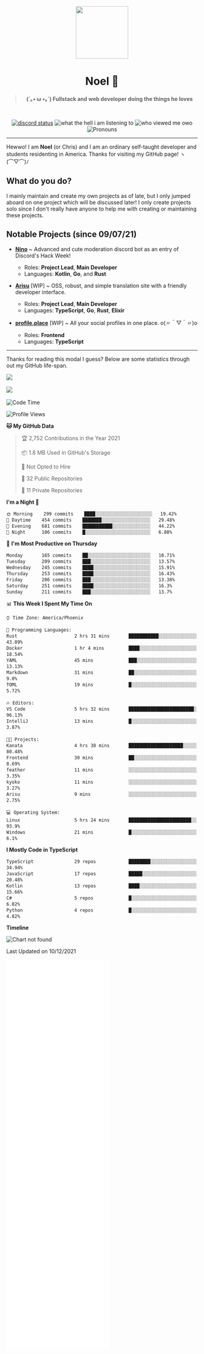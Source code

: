 <div align='center'>
  <div align='center'>
    <img
      src='https://cdn.floofy.dev/art/icons/icon_cinnamonserval.png'
      width='138'
      height='138'
    />
  </div>
  <h1>Noel 🐾</h1>
  <blockquote><strong>(´｡• ω •｡`) Fullstack and web developer doing the things he loves</strong></blockquote>

  <br />

  <a href='https://discord.com/users/280158289667555328' target='_blank'><img alt="discord status" src="https://dev.discordprofiles.me/badge/status/280158289667555328" /></a>
  <img alt="what the hell i am listening to" src="https://dev.discordprofiles.me/badge/spotify/280158289667555328" />
  <img alt="who viewed me owo" src="https://komarev.com/ghpvc/?username=auguwu" />
  <img alt='Pronouns' src='https://img.shields.io/endpoint?url=https://pronoundb.org/shields/6004d014406af11e4593a013' />
</div>

<hr />

Hewwo! I am **Noel** (or Chris) and I am an ordinary self-taught developer and students residenting in America. Thanks for visiting my GitHub page! ヽ(⌒▽⌒)ﾉ

## What do you do?
I mainly maintain and create my own projects as of late, but I only jumped aboard on one project which will be discussed later! I only create projects
solo since I don't really have anyone to help me with creating or maintaining these projects.

## Notable Projects (since 09/07/21)
- [**Nino**](https://nino.sh) ~ Advanced and cute moderation discord bot as an entry of Discord's Hack Week!
  - Roles: **Project Lead**, **Main Developer**
  - Languages: **Kotlin**, **Go**, and **Rust**

- [**Arisu**](https://arisu.land) [WIP] ~ OSS, robust, and simple translation site with a friendly developer interface.
  - Roles: **Project Lead**, **Main Developer**
  - Languages: **TypeScript**, **Go**, **Rust**, **Elixir**

- [**profile.place**](https://profile.place) [WIP] ~ All your social profiles in one place. o(〃＾▽＾〃)o
  - Roles: **Frontend**
  - Languages: **TypeScript**

---

Thanks for reading this modal I guess? Below are some statistics through out my GitHub life-span.

![](https://github-readme-stats.vercel.app/api?username=auguwu&count_private=true&show_icons=true&theme=gruvbox)

![](https://github-readme-stats.vercel.app/api/top-langs/?username=auguwu&layout=compact&theme=gruvbox)

<!--START_SECTION:waka-->
![Code Time](http://img.shields.io/badge/Code%20Time-2%2C481%20hrs%2042%20mins-blue)

![Profile Views](http://img.shields.io/badge/Profile%20Views-11-blue)

**🐱 My GitHub Data** 

> 🏆 2,752 Contributions in the Year 2021
 > 
> 📦 1.8 MB Used in GitHub's Storage 
 > 
> 🚫 Not Opted to Hire
 > 
> 📜 32 Public Repositories 
 > 
> 🔑 11 Private Repositories  
 > 
**I'm a Night 🦉** 

```text
🌞 Morning    299 commits    ████░░░░░░░░░░░░░░░░░░░░░   19.42% 
🌆 Daytime    454 commits    ███████░░░░░░░░░░░░░░░░░░   29.48% 
🌃 Evening    681 commits    ███████████░░░░░░░░░░░░░░   44.22% 
🌙 Night      106 commits    █░░░░░░░░░░░░░░░░░░░░░░░░   6.88%

```
📅 **I'm Most Productive on Thursday** 

```text
Monday       165 commits    ██░░░░░░░░░░░░░░░░░░░░░░░   10.71% 
Tuesday      209 commits    ███░░░░░░░░░░░░░░░░░░░░░░   13.57% 
Wednesday    245 commits    ████░░░░░░░░░░░░░░░░░░░░░   15.91% 
Thursday     253 commits    ████░░░░░░░░░░░░░░░░░░░░░   16.43% 
Friday       206 commits    ███░░░░░░░░░░░░░░░░░░░░░░   13.38% 
Saturday     251 commits    ████░░░░░░░░░░░░░░░░░░░░░   16.3% 
Sunday       211 commits    ███░░░░░░░░░░░░░░░░░░░░░░   13.7%

```


📊 **This Week I Spent My Time On** 

```text
⌚︎ Time Zone: America/Phoenix

💬 Programming Languages: 
Rust                     2 hrs 31 mins       ███████████░░░░░░░░░░░░░░   43.89% 
Docker                   1 hr 4 mins         ████░░░░░░░░░░░░░░░░░░░░░   18.54% 
YAML                     45 mins             ███░░░░░░░░░░░░░░░░░░░░░░   13.13% 
Markdown                 31 mins             ██░░░░░░░░░░░░░░░░░░░░░░░   9.0% 
TOML                     19 mins             █░░░░░░░░░░░░░░░░░░░░░░░░   5.72%

🔥 Editors: 
VS Code                  5 hrs 32 mins       ████████████████████████░   96.13% 
IntelliJ                 13 mins             █░░░░░░░░░░░░░░░░░░░░░░░░   3.87%

🐱‍💻 Projects: 
Kanata                   4 hrs 38 mins       ████████████████████░░░░░   80.48% 
Frontend                 30 mins             ██░░░░░░░░░░░░░░░░░░░░░░░   8.69% 
feather                  11 mins             ░░░░░░░░░░░░░░░░░░░░░░░░░   3.35% 
kyoko                    11 mins             ░░░░░░░░░░░░░░░░░░░░░░░░░   3.27% 
Arisu                    9 mins              ░░░░░░░░░░░░░░░░░░░░░░░░░   2.75%

💻 Operating System: 
Linux                    5 hrs 24 mins       ███████████████████████░░   93.9% 
Windows                  21 mins             █░░░░░░░░░░░░░░░░░░░░░░░░   6.1%

```

**I Mostly Code in TypeScript** 

```text
TypeScript               29 repos            ████████░░░░░░░░░░░░░░░░░   34.94% 
JavaScript               17 repos            █████░░░░░░░░░░░░░░░░░░░░   20.48% 
Kotlin                   13 repos            ████░░░░░░░░░░░░░░░░░░░░░   15.66% 
C#                       5 repos             █░░░░░░░░░░░░░░░░░░░░░░░░   6.02% 
Python                   4 repos             █░░░░░░░░░░░░░░░░░░░░░░░░   4.82%

```


**Timeline**

![Chart not found](https://raw.githubusercontent.com/auguwu/auguwu/master/charts/bar_graph.png) 


 Last Updated on 10/12/2021
<!--END_SECTION:waka-->

![](./github-metrics.svg)
